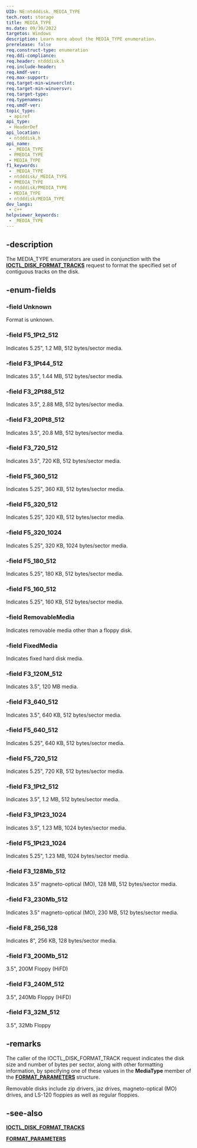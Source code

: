 ```yaml
---
UID: NE:ntdddisk._MEDIA_TYPE
tech.root: storage
title: MEDIA_TYPE
ms.date: 09/30/2022
targetos: Windows
description: Learn more about the MEDIA_TYPE enumeration.
prerelease: false
req.construct-type: enumeration
req.ddi-compliance: 
req.header: ntdddisk.h
req.include-header: 
req.kmdf-ver: 
req.max-support: 
req.target-min-winverclnt: 
req.target-min-winversvr: 
req.target-type: 
req.typenames: 
req.umdf-ver: 
topic_type:
 - apiref
api_type:
 - HeaderDef
api_location:
 - ntdddisk.h
api_name:
 - _MEDIA_TYPE
 - PMEDIA_TYPE
 - MEDIA_TYPE
f1_keywords:
 - _MEDIA_TYPE
 - ntdddisk/_MEDIA_TYPE
 - PMEDIA_TYPE
 - ntdddisk/PMEDIA_TYPE
 - MEDIA_TYPE
 - ntdddisk/MEDIA_TYPE
dev_langs:
 - c++
helpviewer_keywords:
 - _MEDIA_TYPE
---
```


## -description

The MEDIA\_TYPE enumerators are used in conjunction with the [**IOCTL\_DISK\_FORMAT\_TRACKS**](ni-ntdddisk-ioctl_disk_format_tracks.md) request to format the specified set of contiguous tracks on the disk.

## -enum-fields

### -field Unknown

Format is unknown.

### -field F5_1Pt2_512

Indicates 5.25", 1.2 MB, 512 bytes/sector media.

### -field F3_1Pt44_512

Indicates 3.5", 1.44 MB, 512 bytes/sector media.

### -field F3_2Pt88_512

Indicates 3.5", 2.88 MB, 512 bytes/sector media.

### -field F3_20Pt8_512

Indicates 3.5", 20.8 MB, 512 bytes/sector media.

### -field F3_720_512

Indicates 3.5", 720 KB, 512 bytes/sector media.

### -field F5_360_512

Indicates 5.25", 360 KB, 512 bytes/sector media.

### -field F5_320_512

Indicates 5.25", 320 KB, 512 bytes/sector media.

### -field F5_320_1024

Indicates 5.25", 320 KB, 1024 bytes/sector media.

### -field F5_180_512

Indicates 5.25", 180 KB, 512 bytes/sector media.

### -field F5_160_512

Indicates 5.25", 160 KB, 512 bytes/sector media.

### -field RemovableMedia

Indicates removable media other than a floppy disk.

### -field FixedMedia

Indicates fixed hard disk media.

### -field F3_120M_512

Indicates 3.5", 120 MB media.

### -field F3_640_512

Indicates 3.5", 640 KB, 512 bytes/sector media.

### -field F5_640_512

Indicates 5.25", 640 KB, 512 bytes/sector media.

### -field F5_720_512

Indicates 5.25", 720 KB, 512 bytes/sector media.

### -field F3_1Pt2_512

Indicates 3.5", 1.2 MB, 512 bytes/sector media.

### -field F3_1Pt23_1024

Indicates 3.5", 1.23 MB, 1024 bytes/sector media.

### -field F5_1Pt23_1024

Indicates 5.25", 1.23 MB, 1024 bytes/sector media.

### -field F3_128Mb_512

Indicates 3.5" magneto-optical (MO), 128 MB, 512 bytes/sector media.

### -field F3_230Mb_512

Indicates 3.5" magneto-optical (MO), 230 MB, 512 bytes/sector media.

### -field F8_256_128

Indicates 8", 256 KB, 128 bytes/sector media.

### -field F3_200Mb_512

3.5", 200M Floppy (HiFD)

### -field F3_240M_512

3.5", 240Mb Floppy (HiFD)

### -field F3_32M_512

3.5", 32Mb Floppy

## -remarks

The caller of the IOCTL\_DISK\_FORMAT\_TRACK request indicates the disk size and number of bytes per sector, along with other formatting information, by specifying one of these values in the **MediaType** member of the [**FORMAT\_PARAMETERS**](ns-ntdddisk-_format_parameters.md) structure.

Removable disks include zip drivers, jaz drives, magneto-optical (MO) drives, and LS-120 floppies as well as regular floppies.

## -see-also

[**IOCTL\_DISK\_FORMAT\_TRACKS**](ni-ntdddisk-ioctl_disk_format_tracks.md)

[**FORMAT\_PARAMETERS**](ns-ntdddisk-_format_parameters.md)
